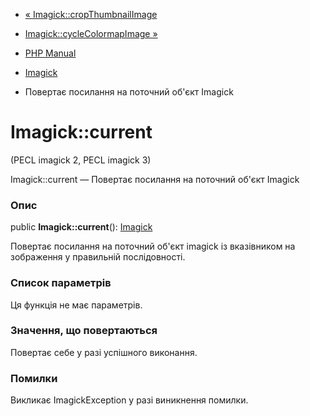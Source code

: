 - [« Imagick::cropThumbnailImage](imagick.cropthumbnailimage.md)
- [Imagick::cycleColormapImage »](imagick.cyclecolormapimage.md)

- [PHP Manual](index.md)
- [Imagick](class.imagick.md)
- Повертає посилання на поточний об'єкт Imagick

# Imagick::current

(PECL imagick 2, PECL imagick 3)

Imagick::current — Повертає посилання на поточний об'єкт Imagick

### Опис

public **Imagick::current**(): [Imagick](class.imagick.md)

Повертає посилання на поточний об'єкт imagick із вказівником на зображення
у правильній послідовності.

### Список параметрів

Ця функція не має параметрів.

### Значення, що повертаються

Повертає себе у разі успішного виконання.

### Помилки

Викликає ImagickException у разі виникнення помилки.
